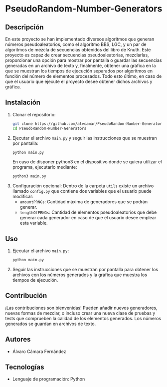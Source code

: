 # PseudoRandom-Number-Generators

## Descripción

En este proyecto se han implementado diversos algoritmos que generan números pseudoaleatorios, como el algoritmo BBS, LGC, y un par de algoritmos de mezcla de secuencias obtenidos del libro de Knuth. Este proyecto es capaz de crear secuencias pseudoaleatorias, mezclarlas, proporcionar una opción para mostrar por pantalla o guardar las secuencias generadas en un archivo de texto y, finalmente, obtener una gráfica en la que se muestran los tiempos de ejecución separados por algoritmos en función del número de elementos procesados. Todo esto último, en caso de que el usuario que ejecute el proyecto desee obtener dichos archivos y gráfica.

## Instalación

1. Clonar el repositorio:
    ```sh
    git clone https://github.com/alvcamar/PseudoRandom-Number-Generators.git
    cd PseudoRandom-Number-Generators
    ```
2. Ejecutar el archivo `main.py` y seguir las instrucciones que se muestran por pantalla:
    ```sh
    python main.py
    ```
    En caso de disponer python3 en el dispositivo donde se quiera utilizar el programa, ejecutarlo mediante:
   ```sh
   python3 main.py
   ```
4. Configuración opcional: Dentro de la carpeta `utils` existe un archivo llamado `config.py` que contiene dos variables que el usuario puede modificar:
    - `amountPRNGs`: Cantidad máxima de generadores que se podrán generar.
    - `lengthOfPRNGs`: Cantidad de elementos pseudoaleatorios que debe generar cada generador en caso de que el usuario desee emplear esta variable.

## Uso

1. Ejecutar el archivo `main.py`:
    ```sh
    python main.py
    ```
2. Seguir las instrucciones que se muestran por pantalla para obtener los archivos con los números generados y la gráfica que muestra los tiempos de ejecución.

## Contribución

¡Las contribuciones son bienvenidas! Pueden añadir nuevos generadores, nuevas formas de mezclar, o incluso crear una nueva clase de pruebas y tests que comprueben la calidad de los elementos generados. Los números generados se guardan en archivos de texto.

## Autores

- Álvaro Cámara Fernández

## Tecnologías

- Lenguaje de programación: Python
